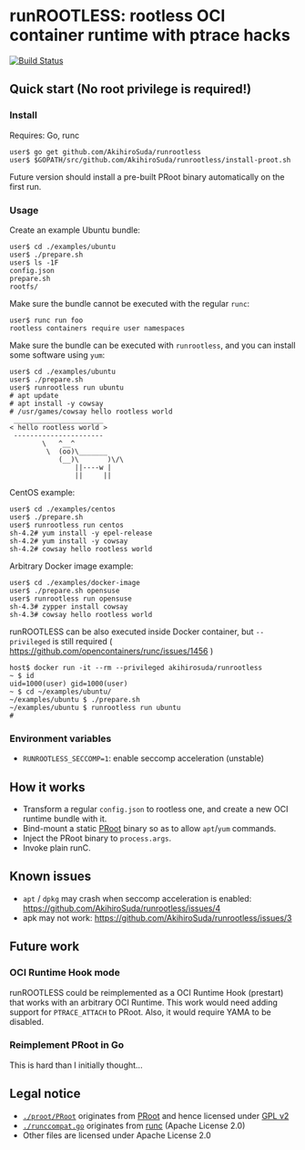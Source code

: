 # runROOTLESS: rootless OCI container runtime with ptrace hacks

[![Build Status](https://travis-ci.org/AkihiroSuda/runrootless.svg)](https://travis-ci.org/AkihiroSuda/runrootless)

## Quick start (No root privilege is required!)

### Install

Requires: Go, runc

```console
user$ go get github.com/AkihiroSuda/runrootless
user$ $GOPATH/src/github.com/AkihiroSuda/runrootless/install-proot.sh
```

Future version should install a pre-built PRoot binary automatically on the first run.

### Usage

Create an example Ubuntu bundle:

```console
user$ cd ./examples/ubuntu
user$ ./prepare.sh
user$ ls -1F
config.json
prepare.sh
rootfs/
```

Make sure the bundle cannot be executed with the regular `runc`:

```console
user$ runc run foo
rootless containers require user namespaces
```

Make sure the bundle can be executed with `runrootless`, and you can install some software using `yum`:

```console
user$ cd ./examples/ubuntu
user$ ./prepare.sh
user$ runrootless run ubuntu
# apt update
# apt install -y cowsay
# /usr/games/cowsay hello rootless world
 ______________________
< hello rootless world >
 ----------------------
        \   ^__^
         \  (oo)\_______
            (__)\       )\/\
                ||----w |
                ||     ||
```

CentOS example:
```console
user$ cd ./examples/centos
user$ ./prepare.sh
user$ runrootless run centos
sh-4.2# yum install -y epel-release
sh-4.2# yum install -y cowsay
sh-4.2# cowsay hello rootless world
```

Arbitrary Docker image example:
```console
user$ cd ./examples/docker-image
user$ ./prepare.sh opensuse
user$ runrootless run opensuse
sh-4.3# zypper install cowsay
sh-4.3# cowsay hello rootless world
```

runROOTLESS can be also executed inside Docker container, but `--privileged` is still required ( https://github.com/opencontainers/runc/issues/1456 )

```console
host$ docker run -it --rm --privileged akihirosuda/runrootless
~ $ id
uid=1000(user) gid=1000(user)
~ $ cd ~/examples/ubuntu/
~/examples/ubuntu $ ./prepare.sh
~/examples/ubuntu $ runrootless run ubuntu
#
```

### Environment variables

- `RUNROOTLESS_SECCOMP=1`: enable seccomp acceleration (unstable)

## How it works

- Transform a regular `config.json` to rootless one, and create a new OCI runtime bundle with it.
- Bind-mount a static [PRoot](proot) binary so as to allow `apt`/`yum` commands.
- Inject the PRoot binary to `process.args`.
- Invoke plain runC.

## Known issues

- `apt` / `dpkg` may crash when seccomp acceleration is enabled: https://github.com/AkihiroSuda/runrootless/issues/4
- apk may not work: https://github.com/AkihiroSuda/runrootless/issues/3

## Future work

### OCI Runtime Hook mode

runROOTLESS could be reimplemented as a OCI Runtime Hook (prestart) that works with an arbitrary OCI Runtime.
This work would need adding support for `PTRACE_ATTACH` to PRoot.
Also, it would require YAMA to be disabled.

### Reimplement PRoot in Go

This is hard than I initially thought...

## Legal notice

- [`./proot/PRoot`](./proot/PRoot) originates from [PRoot](https://github.com/proot-me/PRoot) and hence licensed under [GPL v2](./proot/PRoot/COPYING)
- [`./runccompat.go`](./runccompat.go) originates from [runc](https://github.com/opencontainers/runc) (Apache License 2.0)
- Other files are licensed under Apache License 2.0
